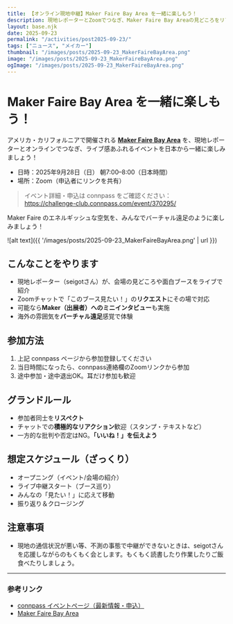 ```yaml
---
title: 【オンライン現地中継】Maker Faire Bay Area を一緒に楽しもう！
description: 現地レポーターとZoomでつなぎ、Maker Faire Bay Areaの見どころをリアルタイムでお届けします！
layout: base.njk
date: 2025-09-23
permalink: "/activities/post2025-09-23/"
tags: ["ニュース", "メイカー"]
thumbnail: "/images/posts/2025-09-23_MakerFaireBayArea.png"
image: "/images/posts/2025-09-23_MakerFaireBayArea.png"
ogImage: "/images/posts/2025-09-23_MakerFaireBayArea.png"
---
```


# Maker Faire Bay Area を一緒に楽しもう！

アメリカ・カリフォルニアで開催される [**Maker Faire Bay Area**](https://bayarea.makerfaire.com/) を、現地レポーターとオンラインでつなぎ、ライブ感あふれるイベントを日本から一緒に楽しみましょう！

- 日時：2025年9月28日（日） 朝7:00–8:00（日本時間）  
- 場所：Zoom（申込者にリンクを共有）  

> イベント詳細・申込は connpass をご確認ください：  
> https://challenge-club.connpass.com/event/370295/

Maker Faire のエネルギッシュな空気を、みんなでバーチャル遠足のように楽しみましょう！

![alt text]({{ '/images/posts/2025-09-23_MakerFaireBayArea.png' | url }})

## こんなことをやります

- 現地レポーター（seigotさん）が、会場の見どころや面白ブースをライブで紹介
- Zoomチャットで「このブース見たい！」の**リクエスト**にその場で対応
- 可能なら**Maker（出展者）へのミニインタビュー**も実施
- 海外の雰囲気を**バーチャル遠足**感覚で体験

## 参加方法

1. 上記 connpass ページから参加登録してください  
2. 当日時間になったら、connpass連絡欄のZoomリンクから参加  
3. 途中参加・途中退出OK。耳だけ参加も歓迎

## グランドルール

- 参加者同士を**リスペクト**
- チャットでの**積極的なリアクション**歓迎（スタンプ・テキストなど）
- 一方的な批判や否定はNG。**「いいね！」を伝えよう**

## 想定スケジュール（ざっくり）

- オープニング（イベント/会場の紹介）
- ライブ中継スタート（ブース巡り）
- みんなの「見たい！」に応えて移動
- 振り返り＆クロージング

## 注意事項

- 現地の通信状況が悪い等、不測の事態で中継ができないときは、seigotさんを応援しながらのもくもく会とします。もくもく読書したり作業したりご飯食べたりしましょう。

---

### 参考リンク

- [connpass イベントページ（最新情報・申込）](https://challenge-club.connpass.com/event/370295/)
- [Maker Faire Bay Area](https://bayarea.makerfaire.com/)